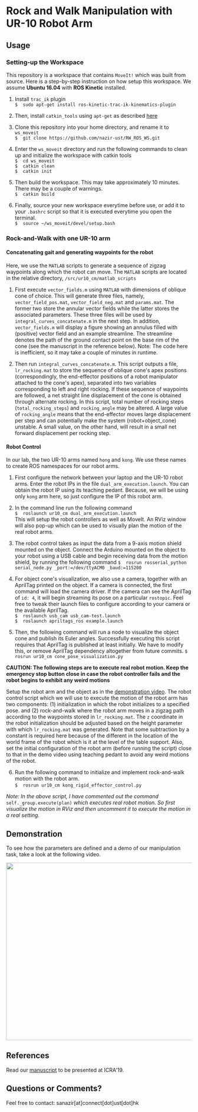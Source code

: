 # Rock and Walk Manipulation with UR-10 Robot Arm


##  Usage


### Setting-up the Workspace
This repository is a workspace that contains `MoveIt!` which was built from source.
Here is a step-by-step instruction on how setup this workspace. We assume **Ubuntu 16.04** with **ROS Kinetic** installed.


1.  Install `trac_ik` plugin  
`$  sudo apt-get install ros-kinetic-trac-ik-kinematics-plugin`

2.  Then, install `catkin_tools` using `apt-get` as described [here](https://catkin-tools.readthedocs.io/en/latest/installing.html)

3.  Clone this repository into your home directory, and rename it to `ws_moveit`  
`$  git clone https://github.com/nazir-ust/RW_ROS_WS.git`

4.  Enter the `ws_moveit` directory and run the following commands to clean up and initialize the workspace with catkin tools  
`$  cd ws_moveit`  
`$  catkin clean`  
`$  catkin init`  

5.  Then build the workspace. This may take approximately 10 minutes. There may be a couple of warnings.  
`$  catkin build`

6. Finally, source your new workspace everytime before use, or add it to your `.bashrc` script so that it is executed everytime you open the terminal.  
`$  source ~/ws_moveit/devel/setup.bash`



### Rock-and-Walk with one UR-10 arm

####  Concatenating gait and generating waypoints for the robot
Here, we use the `MATLAB` scripts to generate a sequence of zigzag waypoints along
which the robot can move. The `MATLAB` scripts are located in the relative directory, `/src/ur10_cm/matlab_scripts`

1.  First execute `vector_fields.m` using `MATLAB` with dimensions of oblique cone of choice. This will generate three files, namely, `vector_field_pos.mat`, `vector_field_neg.mat` and `params.mat`. The former two store the annular vector fields while the latter stores the associated parameters. These three files will be used by `integral_curves_concatenate.m` in the next step. In addition, `vector_fields.m` will display a figure showing an annulus filled with (positive) vector field and an example streamline. The streamline denotes the path of the ground contact point on the base rim of the cone (see the manuscript in the reference below). Note: The code here is inefficient, so it may take a couple of minutes in runtime.

2. Then run `integral_curves_concatenate.m`. This script outputs a file, `lr_rocking.mat` to store the sequence of oblique cone's apex positions (correspondingly, the end-effector positions of a robot manipulator attached to the cone's apex), separated into two variables corresponding to left and right rocking. If these sequence of waypoints are followed, a net straight line displacement of the cone is obtained through alternate rocking. In this script, total number of rocking steps (`total_rocking_steps`) and `rocking_angle` may be altered. A large value of `rocking_angle` means that the end-effector moves large displacement per step and can potentially make the system (robot+object_cone) unstable. A small value, on the other hand, will result in a small net forward displacement per rocking step.


####  Robot Control
In our lab, the two UR-10 arms named `hong` and `kong`. We use these names to
create ROS namespaces for our robot arms.

1. First configure the network between your laptop and the UR-10 robot arms. Enter the robot IPs in the file `dual_arm_execution.launch`. You can obtain the robot IP using its teaching pedant. Because, we will be using only `kong` arm here, so just configure the IP of this robot arm.

2. In the command line run the following command  
`$  roslaunch ur10_cm dual_arm_execution.launch`  
This will setup the robot controllers as well as MoveIt. An RViz window will also pop-up which can be used to visually plan the motion of the real robot arms.

3. The robot control takes as input the data from a 9-axis motion shield mounted on the object. Connect the Arduino mounted on the object to your robot using a USB cable and begin receiving data from the motion shield, by running the following command
`$  rosrun rosserial_python serial_node.py _port:=/dev/ttyACM0 _baud:=115200`

4. For object cone's visualization, we also use a camera, together with an AprilTag printed on the object. If a camera is connected, the first command will load the camera driver. If the camera can see the AprilTag of `id: 4`, it will begin streaming its pose on a particular `rostopic`. Feel free to tweak their launch files to configure according to your camera or the available AprilTag.  
`$  roslaunch usb_cam usb_cam-test.launch `  
`$  roslaunch apriltags_ros example.launch`

5. Then, the following command will run a node to visualize the object cone and publish its Euler angles. Successfully executing this script requires that AprilTag is published at least initially. We have to modify this, or remove AprilTag dependency altogether from future commits.
`$  rosrun ur10_cm cone_pose_visualization.py`

**CAUTION: The following steps are to execute real robot motion. Keep the emergency stop button close in case the robot controller fails and the robot begins to exhibit any weird motions**

Setup the robot arm and the object as in the [demonstration video](https://drive.google.com/file/d/1CDzb0HQTZxM8v69VRgbU-VmYGj-cTmHZ/view?usp=sharing). The robot control script which we will use to execute the motion of the robot arm has two components: (1) initialization in which the robot initializes to a specified pose. and (2) rock-and-walk where the robot arm moves in a zigzag path according to the waypoints stored in `lr_rocking.mat`. The `z` coordinate in the robot initialization should be adjusted based on the height parameter with which `lr_rocking.mat` was generated. Note that some subtraction by a constant is required here because of the different in the location of the world frame of the robot which is it at the level of the table support. Also, set the initial configuration of the robot arm (before running the script) close to that in the demo video using teaching pedant to avoid any weird motions of the robot.


6. Run the following command to initialize and implement rock-and-walk motion with the robot arm.  
`$  rosrun ur10_cm kong_rigid_effector_control.py`

*Note: In the above script, I have commented out the command* `self._group.execute(plan)` *which executes real robot motion. So first visualize the motion in RViz and then uncomment it to execute the motion in a real setting.*

##  Demonstration
To see how the parameters are defined and a demo of our manipulation task, take a look at the following video.

<a href="https://drive.google.com/file/d/1CDzb0HQTZxM8v69VRgbU-VmYGj-cTmHZ/view?usp=sharing"><img src="https://drive.google.com/file/d/1l4jsIIsnt1nvMiLLEuJzDBgX3NnLB2od/view?usp=sharing" style="width: 640px; height: 480px"/>
</a>


##  References
Read our [manuscript](http://junseo.people.ust.hk/papers/rnw.pdf) to be presented at ICRA'19.  

##  Questions or Comments?
Feel free to contact: sanazir[at]connect[dot]ust[dot]hk
